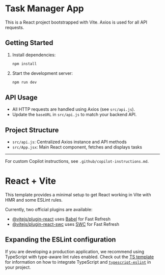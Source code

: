 # Task Manager App

This is a React project bootstrapped with Vite. Axios is used for all API requests.

## Getting Started

1. Install dependencies:
   ```sh
   npm install
   ```
2. Start the development server:
   ```sh
   npm run dev
   ```

## API Usage
- All HTTP requests are handled using Axios (see `src/api.js`).
- Update the `baseURL` in `src/api.js` to match your backend API.

## Project Structure
- `src/api.js`: Centralized Axios instance and API methods
- `src/App.jsx`: Main React component, fetches and displays tasks

---

For custom Copilot instructions, see `.github/copilot-instructions.md`.

# React + Vite

This template provides a minimal setup to get React working in Vite with HMR and some ESLint rules.

Currently, two official plugins are available:

- [@vitejs/plugin-react](https://github.com/vitejs/vite-plugin-react/blob/main/packages/plugin-react) uses [Babel](https://babeljs.io/) for Fast Refresh
- [@vitejs/plugin-react-swc](https://github.com/vitejs/vite-plugin-react/blob/main/packages/plugin-react-swc) uses [SWC](https://swc.rs/) for Fast Refresh

## Expanding the ESLint configuration

If you are developing a production application, we recommend using TypeScript with type-aware lint rules enabled. Check out the [TS template](https://github.com/vitejs/vite/tree/main/packages/create-vite/template-react-ts) for information on how to integrate TypeScript and [`typescript-eslint`](https://typescript-eslint.io) in your project.

